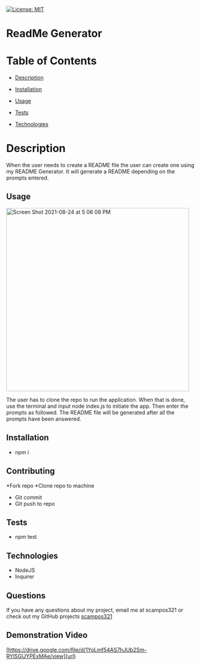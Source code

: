 [![License: MIT](https://img.shields.io/badge/License-MIT-yellow.svg)](https://opensource.org/licenses/MIT)


# ReadMe Generator
# Table of Contents

* [Description](#description)

* [Installation](#installation)

* [Usage](#usage)

* [Tests](#tests)

* [Technologies](#technologies)

# Description
When the user needs to create a README file the user can create one using my README Generator. It will generate a README depending on the prompts entered.

## Usage
<img width="488" alt="Screen Shot 2021-08-24 at 5 06 08 PM" src="https://user-images.githubusercontent.com/85428896/130690491-1dee9483-c86a-4985-bec7-399a9c1f3c7b.png">

The user has to clone the repo to run the application. When that is done, use the terminal and input node index.js to initiate the app.
Then enter the prompts as followed. The README file will be generated after all the prompts have been answered.



## Installation

* npm i
    
## Contributing
*Fork repo
*Clone repo to machine
* Git commit
* Git push to repo

## Tests

* npm test
   
## Technologies
* NodeJS
* Inquirer

## Questions

If you have any questions about my project, email me at scampos321 or check out my GitHub projects [scampos321](https://github.comscampos321)   

## Demonstration Video
[https://drive.google.com/file/d/1YoLmf54AS7hJUb2Sm-RYlSGlJYPExMAe/view](url)
